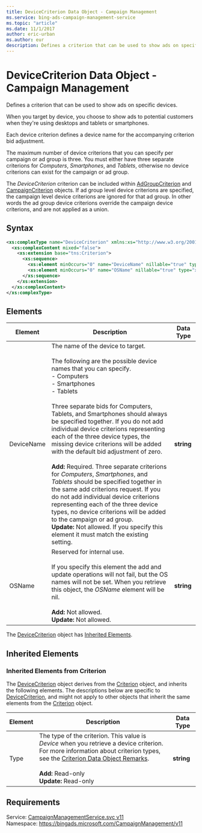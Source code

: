```yaml
---
title: DeviceCriterion Data Object - Campaign Management
ms.service: bing-ads-campaign-management-service
ms.topic: "article"
ms.date: 11/1/2017
author: eric-urban
ms.author: eur
description: Defines a criterion that can be used to show ads on specific devices.
---
```

# DeviceCriterion Data Object - Campaign Management
Defines a criterion that can be used to show ads on specific devices.

When you target by device, you choose to show ads to potential customers when they're using desktops and tablets or smartphones. 

Each device criterion defines a device name for the accompanying criterion bid adjustment. 

The maximum number of device criterions that you can specify per campaign or ad group is three. You must either have three separate criterions for *Computers*, *Smartphones*, and *Tablets*, otherwise no device criterions can exist for the campaign or ad group.

The *DeviceCriterion* criterion can be included within [AdGroupCriterion](../campaign-management-service/adgroupcriterion.md) and [CampaignCriterion](../campaign-management-service/campaigncriterion.md) objects. If ad group level device criterions are specified, the campaign level device criterions are ignored for that ad group. In other words the ad group device criterions override the campaign device criterions, and are not applied as a union.   

## Syntax
```xml
<xs:complexType name="DeviceCriterion" xmlns:xs="http://www.w3.org/2001/XMLSchema">
  <xs:complexContent mixed="false">
    <xs:extension base="tns:Criterion">
      <xs:sequence>
        <xs:element minOccurs="0" name="DeviceName" nillable="true" type="xs:string" />
        <xs:element minOccurs="0" name="OSName" nillable="true" type="xs:string" />
      </xs:sequence>
    </xs:extension>
  </xs:complexContent>
</xs:complexType>
```

## <a name="elements"></a>Elements

|Element|Description|Data Type|
|-----------|---------------|-------------|
|<a name="devicename"></a>DeviceName|The name of the device to target.<br/><br/>The following are the possible device names that you can specify.<br />- Computers<br />- Smartphones<br />- Tablets<br /><br />Three separate bids for Computers, Tablets, and Smartphones should always be specified together. If you do not add individual device criterions representing each of the three device types, the missing device criterions will be added with the default bid adjustment of zero.<br /><br />**Add:** Required. Three separate criterions for *Computers*, *Smartphones*, and *Tablets* should be specified together in the same add criterions request. If you do not add individual device criterions representing each of the three device types, no device criterions will be added to the campaign or ad group.<br />**Update:** Not allowed. If you specify this element it must match the existing setting.|**string**|
|<a name="osname"></a>OSName|Reserved for internal use.<br/><br/>If you specify this element the add and update operations will not fail, but the OS names will not be set. When you retrieve this object, the *OSName* element will be nil.<br /><br />**Add:** Not allowed.<br />**Update:** Not allowed.|**string**|

The [DeviceCriterion](devicecriterion.md) object has [Inherited Elements](#inheritedelements).

## <a name="inheritedelements"></a>Inherited Elements

### <a name="inheritedelementscriterion"></a>Inherited Elements from Criterion
The [DeviceCriterion](devicecriterion.md) object derives from the [Criterion](criterion.md) object, and inherits the following elements. The descriptions below are specific to [DeviceCriterion](devicecriterion.md), and might not apply to other objects that inherit the same elements from the [Criterion](criterion.md) object.  

|Element|Description|Data Type|
|-----------|---------------|-------------|
|<a name="type"></a>Type|The type of the criterion. This value is *Device* when you retrieve a device criterion. For more information about criterion types, see the [Criterion Data Object Remarks](../campaign-management-service/criterion.md#remarks).<br/><br/>**Add:** Read-only<br/>**Update:** Read-only|**string**|

## Requirements
Service: [CampaignManagementService.svc v11](https://campaign.api.bingads.microsoft.com/Api/Advertiser/CampaignManagement/v11/CampaignManagementService.svc)  
Namespace: https://bingads.microsoft.com/CampaignManagement/v11  


